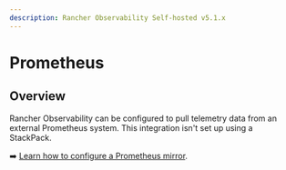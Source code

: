 ```yaml
---
description: Rancher Observability Self-hosted v5.1.x 
---
```


# Prometheus

## Overview

Rancher Observability can be configured to pull telemetry data from an external Prometheus system. This integration isn't set up using a StackPack. 

➡️ [Learn how to configure a Prometheus mirror](/configure/telemetry/data-sources/prometheus-mirror.md).

